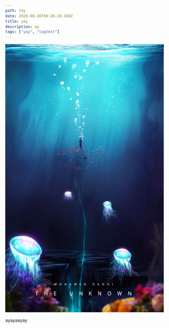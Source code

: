 ```yaml
---
path: Yay
date: 2020-08-26T06:26:28.169Z
title: yay
description: ay
tags: ["yay", "tagtest"]
---
```

![test](../assets/1.jpg "test")

ayayaayay